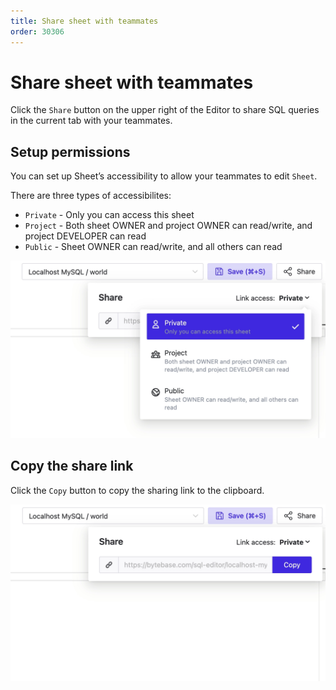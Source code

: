 ```yaml
---
title: Share sheet with teammates
order: 30306
---
```


# Share sheet with teammates

Click the `Share` button on the upper right of the Editor to share SQL queries in the current tab with your teammates.

## Setup permissions

You can set up Sheet’s accessibility to allow your teammates to edit `Sheet`.

There are three types of accessibilites:

- `Private` - Only you can access this sheet
- `Project` - Both sheet OWNER and project OWNER can read/write, and project DEVELOPER can read
- `Public` - Sheet OWNER can read/write, and all others can read

![Setup permissions](/static/docs-assets/sql-editor_share-link-access.webp)

## Copy the share link

Click the `Copy` button to copy the sharing link to the clipboard.

![Copy the share link](/static/docs-assets/sql-editor_share-popover.webp)
